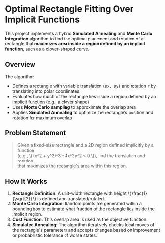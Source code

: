 # Optimal Rectangle Fitting Over Implicit Functions

This project implements a hybrid **Simulated Annealing** and **Monte Carlo Integration** algorithm to find the optimal placement and rotation of a rectangle that **maximizes area inside a region defined by an implicit function**, such as a clover-shaped curve.

## Overview

The algorithm:
- Defines a rectangle with variable translation `(Dx, Dy)` and rotation `r` by translating into polar coordinates
- Evaluates how much of the rectangle lies inside a region defined by an implicit function (e.g., a clover shape)
- Uses **Monte Carlo sampling** to approximate the overlap area
- Applies **Simulated Annealing** to optimize the rectangle’s position and rotation for maximum overlap

## Problem Statement

> Given a fixed-size rectangle and a 2D region defined implicitly by a function  
> (e.g.,  \\( (x^2 + y^2)^3 - 4x^2y^2 < 0 \\)), find the translation and rotation  
> that maximizes the rectangle's area within this region.

## How It Works

1. **Rectangle Definition**: A unit-width rectangle with height \\( \frac{1}{\sqrt{2}} \\) is defined and translated/rotated.
2. **Monte Carlo Integration**: Random points are generated within a bounding box to estimate what fraction of the rectangle lies inside the implicit region.
3. **Cost Function**: This overlap area is used as the objective function.
4. **Simulated Annealing**: The algorithm iteratively checks local moves of the rectangle's parameters and accepts changes based on improvement or probabilistic tolerance of worse states.

